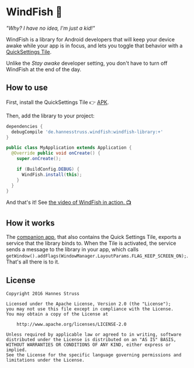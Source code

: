 # WindFish :whale:

*"Why? I have no idea, I'm just a kid!"*

WindFish is a library for Android developers that will keep your device awake while
your app is in focus, and lets you toggle that behavior with a [QuickSettings Tile][quicksettings-docs].

Unlike the *Stay awake* developer setting, you don't have to turn off WindFish at the end of the day.

## How to use

First, install the QuickSettings Tile :point_right: [APK][companion].

Then, add the library to your project:

```groovy
dependencies {
  debugCompile 'de.hannesstruss.windfish:windfish-library:+'
}

```

```java
public class MyApplication extends Application {
  @Override public void onCreate() {
    super.onCreate();

    if (BuildConfig.DEBUG) {
      WindFish.install(this);
    }
  }
}
```

And that's it! See [the video of WindFish in action. :tv:][quicksettings-docs]

## How it works

The [companion app][companion], that also contains the Quick Settings Tile, exports
a service that the library binds to. When the Tile is activated, the service sends a
message to the library in your app, which calls `getWindow().addFlags(WindowManager.LayoutParams.FLAG_KEEP_SCREEN_ON);`.
That's all there is to it.

## License

    Copyright 2016 Hannes Struss

    Licensed under the Apache License, Version 2.0 (the "License");
    you may not use this file except in compliance with the License.
    You may obtain a copy of the License at

        http://www.apache.org/licenses/LICENSE-2.0

    Unless required by applicable law or agreed to in writing, software
    distributed under the License is distributed on an "AS IS" BASIS,
    WITHOUT WARRANTIES OR CONDITIONS OF ANY KIND, either express or implied.
    See the License for the specific language governing permissions and
    limitations under the License.

 [quicksettings-docs]: https://youtu.be/AuuIB4cT2SA
 [companion]: https://github.com/hannesstruss/WindFish/releases

